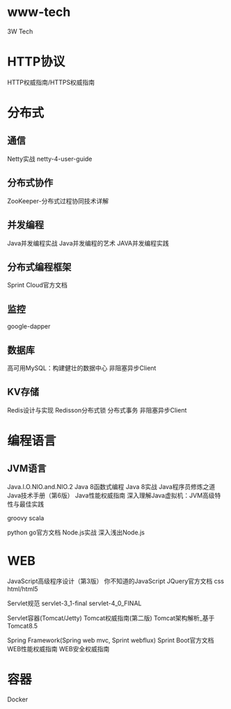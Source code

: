 # www-tech
3W Tech

# HTTP协议
HTTP权威指南/HTTPS权威指南

# 分布式
## 通信
Netty实战
netty-4-user-guide

## 分布式协作
ZooKeeper-分布式过程协同技术详解

## 并发编程
Java并发编程实战
Java并发编程的艺术
JAVA并发编程实践

## 分布式编程框架
Sprint Cloud官方文档

## 监控
google-dapper

## 数据库
高可用MySQL：构建健壮的数据中心
非阻塞异步Client

## KV存储
Redis设计与实现
Redisson分布式锁
分布式事务
非阻塞异步Client

# 编程语言

## JVM语言
Java.I.O.NIO.and.NIO.2
Java 8函数式编程
Java 8实战
Java程序员修炼之道
Java技术手册（第6版）
Java性能权威指南
深入理解Java虚拟机：JVM高级特性与最佳实践

groovy
scala

python
go官方文档
Node.js实战
深入浅出Node.js

# WEB
JavaScript高级程序设计（第3版）
你不知道的JavaScript
JQuery官方文档
css
html/html5

Servlet规范
servlet-3_1-final
servlet-4_0_FINAL

Servlet容器(Tomcat/Jetty)
Tomcat权威指南(第二版)
Tomcat架构解析_基于Tomcat8.5

Spring Framework(Spring web mvc, Sprint webflux)
Sprint Boot官方文档
WEB性能权威指南
WEB安全权威指南

# 容器
Docker
